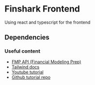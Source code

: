 # Finshark Frontend

Using react and typescript for the frontend

## Dependencies

### Useful content

- [FMP API (Financial Modeling Prep)](https://site.financialmodelingprep.com/developer/docs) 
- [Tailwind docs](https://tailwindcss.com/docs/installation/play-cdn) 
- [Youtube tutorial](https://www.youtube.com/watch?v=uLMVsBHqFYY&list=PL82C6-O4XrHcNJd4ejg8pX5fZaIDZmXyn&index=3) 
- [Github tutorial repo](https://github.com/teddysmithdev/FinShark/tree/master/frontend)
